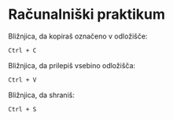 # Računalniški praktikum
Bližnjica, da kopiraš označeno v odložišče:
```markdown
Ctrl + C
```
Bližnjica, da prilepiš vsebino odložišča:
```markdown
Ctrl + V
```
Bližnjica, da shraniš:
```markdown
Ctrl + S
```
